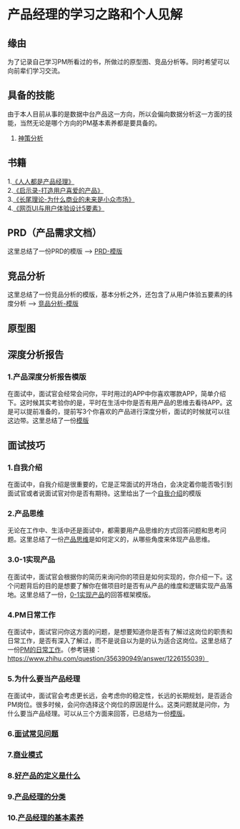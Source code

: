 # 产品经理的学习之路和个人见解
## 缘由
为了记录自己学习PM所看过的书，所做过的原型图、竞品分析等。同时希望可以向前辈们学习交流。
## 具备的技能
由于本人目前从事的是数据中台产品这一方向，所以会偏向数据分析这一方面的技能，当然无论是哪个方向的PM基本素养都是要具备的。  
1. [神策分析](https://github.com/JasonChenhx/ProductManager/tree/main/%E7%A5%9E%E7%AD%96%E5%88%86%E6%9E%90)

## 书籍

1.[《人人都是产品经理》](https://github.com/JasonChenhx/PM_notes.github.io/tree/main/%E4%BA%BA%E4%BA%BA%E9%83%BD%E6%98%AF%E4%BA%A7%E5%93%81%E7%BB%8F%E7%90%86)   
2.[《启示录-打造用户喜爱的产品》](https://github.com/JasonChenhx/ProductManager/tree/main/%E5%90%AF%E7%A4%BA%E5%BD%95)  
3.[《长尾理论-为什么商业的未来是小众市场》](https://github.com/JasonChenhx/ProductManager/tree/main/%E9%95%BF%E5%B0%BE%E7%90%86%E8%AE%BA)    
4.[《网页UI与用户体验设计5要素》](https://github.com/JasonChenhx/ProductManager/tree/main/%E7%94%A8%E6%88%B7%E4%BD%93%E9%AA%8C%E4%BA%94%E8%A6%81%E7%B4%A0)
## PRD（产品需求文档）
这里总结了一份PRD的模版 --> [PRD-模版](https://github.com/JasonChenhx/ProductManager/tree/main/PRD)

## 竞品分析
这里总结了一份竞品分析的模版，基本分析之外，还包含了从用户体验五要素的纬度分析 ——> [竞品分析-模版](https://github.com/JasonChenhx/ProductManager/tree/main/%E7%AB%9E%E5%93%81%E5%88%86%E6%9E%90)
## 原型图

## 深度分析报告
### 1.产品深度分析报告模版  
在面试中，面试官会经常会问你，平时用过的APP中你喜欢哪款APP，简单介绍下。这时候其实考验你的是，平时在生活中你是否有用产品的思维去看待APP。这是可以提前准备的，提前写3个你喜欢的产品进行深度分析，面试的时候就可以往这边带。这里总结了一份[模版](https://github.com/JasonChenhx/ProductManager/blob/main/%E4%BA%A7%E5%93%81%E5%88%86%E6%9E%90%E6%8A%A5%E5%91%8A/%E4%BA%A7%E5%93%81%E5%88%86%E6%9E%90%E6%8A%A5%E5%91%8A%E6%A8%A1%E7%89%88.md)

## 面试技巧
### 1.自我介绍  
在面试中，自我介绍是很重要的，它是正常面试的开场白，会决定着你能否吸引到面试官或者说面试官对你是否有期待。这里给出了一个[自我介绍](https://github.com/JasonChenhx/ProductManager/tree/main/%E8%87%AA%E6%88%91%E4%BB%8B%E7%BB%8D)的模版

### 2.产品思维
无论在工作中、生活中还是面试中，都需要用产品思维的方式回答问题和思考问题。这里总结了一份[产品思维](https://github.com/JasonChenhx/ProductManager/tree/main/%E4%BA%A7%E5%93%81%E6%80%9D%E7%BB%B4)是如何定义的，从哪些角度来体现产品思维。  

### 3.0-1实现产品
在面试中，面试官会根据你的简历来询问你的项目是如何实现的，你介绍一下。这个问题背后的目的是想要了解你在做项目时是否有从产品的维度和逻辑实现产品落地。这里总结了一份，[0-1实现产品](https://github.com/JasonChenhx/ProductManager/tree/main/0-1%E5%AE%9E%E7%8E%B0%E4%BA%A7%E5%93%81)的回答框架模版。

### 4.PM日常工作
在面试中，面试官问你这方面的问题，是想要知道你是否有了解过这岗位的职责和日常工作，是否有深入了解过，而不是说自以为是的认为适合这岗位。这里总结了一份[PM的日常工作](https://github.com/JasonChenhx/ProductManager/tree/main/PM%E7%9A%84%E6%97%A5%E5%B8%B8%E5%B7%A5%E4%BD%9C)。（参考链接：https://www.zhihu.com/question/356390949/answer/1226155039）   

### 5.为什么要当产品经理
在面试中，面试官会考虑更长远，会考虑你的稳定性，长远的长期规划，是否适合PM岗位。很多时候，会问你选择这个岗位的原因是什么。这类问题就是问你，为什么要当产品经理。可以从三个方面来回答，已总结为一份[模版](https://github.com/JasonChenhx/ProductManager/tree/main/%E4%B8%BA%E4%BB%80%E4%B9%88%E9%80%89%E6%8B%A9%E5%BD%93%E4%BA%A7%E5%93%81%E7%BB%8F%E7%90%86)。  

### 6.[面试常见问题](https://github.com/JasonChenhx/ProductManager/blob/main/%E9%9D%A2%E8%AF%95%E5%B8%B8%E8%A7%81%E9%97%AE%E9%A2%98/%E4%BA%A7%E5%93%81%E7%BB%8F%E7%90%86%E9%9D%A2%E8%AF%95%E5%B8%B8%E8%A7%81%E9%97%AE%E9%A2%98.md)     

### 7.[商业模式](https://github.com/JasonChenhx/ProductManager/blob/main/%E5%95%86%E4%B8%9A%E6%A8%A1%E5%BC%8F/%E5%95%86%E4%B8%9A%E6%A8%A1%E5%BC%8F.md)   

### 8.[好产品的定义是什么](https://github.com/JasonChenhx/ProductManager/blob/main/%E4%BB%80%E4%B9%88%E6%98%AF%E5%A5%BD%E4%BA%A7%E5%93%81/%E4%BB%80%E4%B9%88%E6%A0%B7%E7%9A%84%E4%BA%A7%E5%93%81%E6%89%8D%E7%AE%97%E6%98%AF%E4%B8%80%E4%B8%AA%E5%A5%BD%E4%BA%A7%E5%93%81.md)   

### 9.[产品经理的分类](https://github.com/JasonChenhx/ProductManager/blob/main/%E4%BA%A7%E5%93%81%E7%BB%8F%E7%90%86%E5%88%86%E7%B1%BB/%E4%BA%A7%E5%93%81%E7%BB%8F%E7%90%86%E7%9A%84%E5%88%86%E7%B1%BB.md)   

### 10.[产品经理的基本素养](https://github.com/JasonChenhx/ProductManager/blob/main/%E4%BA%A7%E5%93%81%E7%BB%8F%E7%90%86%E5%9F%BA%E6%9C%AC%E7%B4%A0%E5%85%BB/%E4%BA%A7%E5%93%81%E7%BB%8F%E7%90%86%E9%9C%80%E8%A6%81%E5%85%B7%E5%A4%87%E7%9A%84%E5%9F%BA%E6%9C%AC%E7%B4%A0%E8%B4%A8.md)
